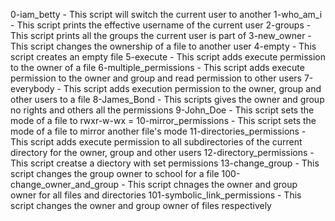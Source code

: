 0-iam_betty - This script will switch the current user to another
1-who_am_i - This script prints the effective username of the current user
2-groups - This script prints all the groups the current user is part of
3-new_owner - This script changes the ownership of a file to another user
4-empty - This script creates an empty file
5-execute - This script adds execute permission to the owner of a file
6-multiple_permissions - This script adds execute permission to the owner and group and read permission to other users
7-everybody - This script adds execution permission to the owner, group and other users to a file
8-James_Bond - This scripts gives the owner and group no rights and others all the permissions
9-John_Doe - This script sets the mode of a file to rwxr-w-wx
= 10-mirror_permissions - This script sets the mode of a file to mirror another file's mode
11-directories_permissions - This script adds execute permission to all subdirectories of the current directory for the owner, group and other users
12-directory_permissions - This script creatse a diectory with set permissions
13-change_group - This script changes the group owner to school for a file
100-change_owner_and_group - This script chnages the owner and group owner for all files and directories
101-symbolic_link_permissions - This script changes the owner and group owner of files respectively
